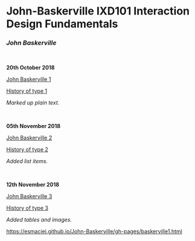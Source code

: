 <h1>John-Baskerville IXD101 Interaction Design Fundamentals</h1>
<p><i><h3>John Baskerville</i></h3></P>
<br>

<p><b>20th October 2018</b></p>
<p><a href="https://esmaciej.github.io/John-Baskerville/baskerville1.html">John Baskerville 1</a></p>
<p><a href="https://esmaciej.github.io/John-Baskerville/history1.html">History of type 1</a></p>
<p><i>Marked up plain text.</i></p>
<br>

<p><b>05th November 2018</b></p>
<p><a href="https://esmaciej.github.io/John-Baskerville/baskerville2.html">John Baskerville 2</a></p>
<p><a href="https://esmaciej.github.io/John-Baskerville/history2.html">History of type 2</a></p>
<p><i>Added list items.</i></p>
<br>

<p><b>12th November 2018</b></p>
<p><a href="https://esmaciej.github.io/John-Baskerville/baskerville3.html">John Baskerville 3</a></p>
<p><a href="https://esmaciej.github.io/John-Baskerville/history3.html">History of type 3</a></p>
<p><i>Added tables and images.</i>
<br>
  
  
  
  
  
  
  
  
  
  https://esmaciej.github.io/John-Baskerville/gh-pages/baskerville1.html
  
  
